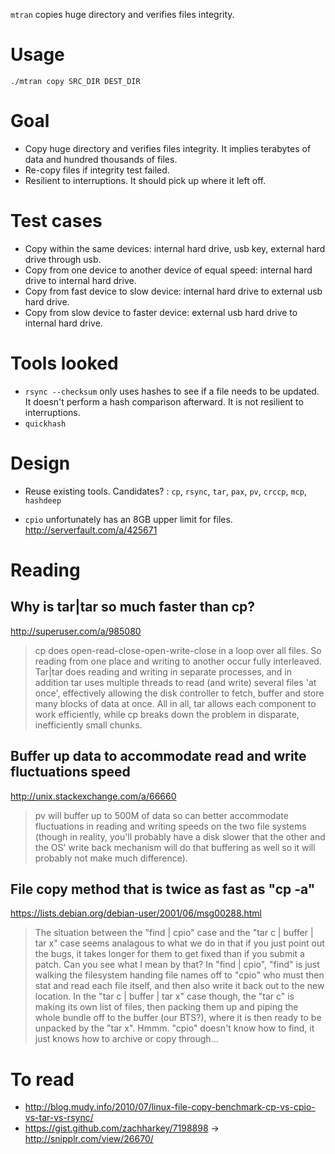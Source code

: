 `mtran` copies huge directory and verifies files integrity.

# Usage
    
    ./mtran copy SRC_DIR DEST_DIR


# Goal
* Copy huge directory and verifies files integrity. It implies terabytes of data and hundred thousands of files.
* Re-copy files if integrity test failed.
* Resilient to interruptions. It should pick up where it left off.

# Test cases
* Copy within the same devices: internal hard drive, usb key, external hard drive through usb.
* Copy from one device to another device of equal speed: internal hard drive to internal hard drive.
* Copy from fast device to slow device: internal hard drive to external usb hard drive.
* Copy from slow device to faster device: external usb hard drive to internal hard drive.
 

# Tools looked
* `rsync --checksum` only uses hashes to see if a file needs to be updated. It doesn't perform a hash comparison afterward. It is not resilient to interruptions.
* `quickhash`

# Design
* Reuse existing tools. Candidates? :  `cp`, `rsync`, `tar`, `pax`, `pv`, `crccp`, `mcp`, `hashdeep`


* `cpio` unfortunately has an 8GB upper limit for files. http://serverfault.com/a/425671

# Reading
## Why is tar|tar so much faster than cp?

http://superuser.com/a/985080

   >cp does open-read-close-open-write-close in a loop over all files. 
    So reading from one place and writing to another occur fully interleaved. 
    Tar|tar does reading and writing in separate processes, and in addition tar uses multiple threads to read (and write) 
    several files 'at once', effectively allowing the disk controller to fetch, buffer and store many blocks of data at 
    once. All in all, tar allows each component to work efficiently, while cp breaks down the problem in disparate, 
    inefficiently small chunks.
    
## Buffer up data to accommodate read and write fluctuations speed
  
http://unix.stackexchange.com/a/66660

   >pv will buffer up to 500M of data so can better accommodate fluctuations in reading and writing speeds on the 
    two file systems (though in reality, you'll probably have a disk slower that the other and the OS' write back
     mechanism will do that buffering as well so it will probably not make much difference).
 

## File copy method that is twice as fast as "cp -a"
 
 https://lists.debian.org/debian-user/2001/06/msg00288.html
 
 >The situation between the "find | cpio" case and the "tar c | buffer
  | tar x" case seems analagous to what we do in that if you just point
  out the bugs, it takes longer for them to get fixed than if you
  submit a patch.  Can you see what I mean by that?  In "find | cpio",
  "find" is just walking the filesystem handing file names off to
  "cpio" who must then stat and read each file itself, and then also
  write it back out to the new location.  In the "tar c | buffer | tar
  x" case though, the "tar c" is making its own list of files, then
  packing them up and piping the whole bundle off to the buffer (our
  BTS?), where it is then ready to be unpacked by the "tar x".  Hmmm. 
  "cpio" doesn't know how to find, it just knows how to archive or copy
  through...
  
  
# To read

* http://blog.mudy.info/2010/07/linux-file-copy-benchmark-cp-vs-cpio-vs-tar-vs-rsync/
* https://gist.github.com/zachharkey/7198898 -> http://snipplr.com/view/26670/

